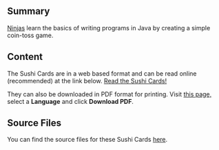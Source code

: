 ## Summary

 [Ninjas](Ninjas.md) learn the basics of writing
programs in Java by creating a simple coin-toss game. 

## Content

The Sushi Cards are in a web based format and can be read online
(recommended) at the link below. [Read the Sushi Cards\! ](https://coderdojo.gitbooks.io/beginner-java/content/)

They can also be downloaded in PDF format for printing. Visit [this
page,](https://www.gitbook.com/book/coderdojo/beginner-java/details)
select a <b>Language</b> and click <b>Download PDF</b>.

## Source Files

You can find the source files for these Sushi Cards
[here](https://github.com/CoderDojo-Content/Beginner-Java).
